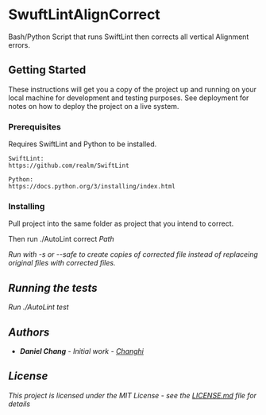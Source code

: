 # SwuftLintAlignCorrect

Bash/Python Script that runs SwiftLint then corrects all vertical Alignment errors.

## Getting Started

These instructions will get you a copy of the project up and running on your local machine for development and testing purposes. See deployment for notes on how to deploy the project on a live system.

### Prerequisites

Requires SwiftLint and Python to be installed.

```
SwiftLint:
https://github.com/realm/SwiftLint

Python:
https://docs.python.org/3/installing/index.html
```

### Installing

Pull project into the same folder as project that you intend to correct.

Then run ./AutoLint correct <em>Path<em>

Run with -s or --safe to create copies of corrected file instead of replaceing original
files with corrected files.

## Running the tests

Run ./AutoLint test

## Authors

* **Daniel Chang** - *Initial work* - [Changhi](https://github.com/Changhi)

## License

This project is licensed under the MIT License - see the [LICENSE.md](LICENSE.md) file for details

